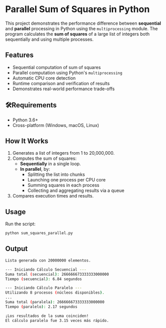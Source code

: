 # Parallel Sum of Squares in Python

This project demonstrates the performance difference between **sequential** and **parallel** processing in Python using the `multiprocessing` module. The program calculates the **sum of squares** of a large list of integers both sequentially and using multiple processes.

## Features

- Sequential computation of sum of squares
- Parallel computation using Python's `multiprocessing`
- Automatic CPU core detection
- Runtime comparison and verification of results
- Demonstrates real-world performance trade-offs

## 🛠Requirements

- Python 3.6+
- Cross-platform (Windows, macOS, Linux)

## How It Works

1. Generates a list of integers from 1 to 20,000,000.
2. Computes the sum of squares:
   - **Sequentially** in a single loop.
   - **In parallel**, by:
     - Splitting the list into chunks
     - Launching one process per CPU core
     - Summing squares in each process
     - Collecting and aggregating results via a queue
3. Compares execution times and results.

## Usage

Run the script:

```bash
python sum_squares_parallel.py
```

## Output
```bash
Lista generada con 20000000 elementos.

--- Iniciando Cálculo Secuencial ---
Suma total (secuencial): 266666673333333000000
Tiempo (secuencial): 6.84 segundos

--- Iniciando Cálculo Paralelo ---
Utilizando 8 procesos (núcleos disponibles).
...
Suma total (paralela): 266666673333333000000
Tiempo (paralelo): 2.17 segundos

¡Los resultados de la suma coinciden!
El cálculo paralelo fue 3.15 veces más rápido.
```
